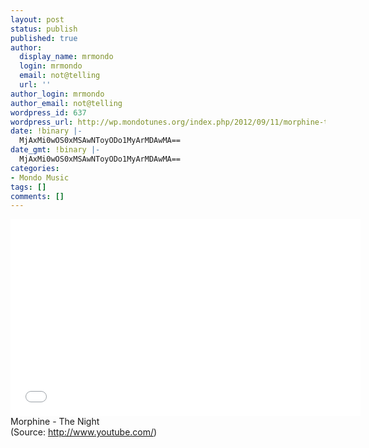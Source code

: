 ```yaml
---
layout: post
status: publish
published: true
author:
  display_name: mrmondo
  login: mrmondo
  email: not@telling
  url: ''
author_login: mrmondo
author_email: not@telling
wordpress_id: 637
wordpress_url: http://wp.mondotunes.org/index.php/2012/09/11/morphine-the-night/
date: !binary |-
  MjAxMi0wOS0xMSAwNToyODo1MyArMDAwMA==
date_gmt: !binary |-
  MjAxMi0wOS0xMSAwNToyODo1MyArMDAwMA==
categories:
- Mondo Music
tags: []
comments: []
---
```

<iframe width="560" height="315" src="//www.youtube.com/embed/wI5hxEguomo" frameborder="0"> </iframe>
Morphine - The Night
<div class="attribution">(<span>Source:</span> <a href="http://www.youtube.com/">http://www.youtube.com/</a>)</div>
